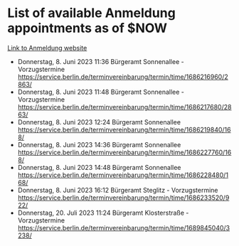 # List of available Anmeldung appointments as of $NOW
[Link to Anmeldung website](https://service.berlin.de/terminvereinbarung/termin/tag.php?termin=1&anliegen[]=120686&dienstleisterlist=122210,122217,327316,122219,327312,122227,327314,122231,327346,122243,327348,122254,122252,329742,122260,329745,122262,329748,122271,327278,122273,327274,122277,327276,330436,122280,327294,122282,327290,122284,327292,122291,327270,122285,327266,122286,327264,122296,327268,150230,329760,122297,327286,122294,327284,122312,329763,122314,329775,122304,327330,122311,327334,122309,327332,317869,122281,327352,122279,329772,122283,122276,327324,122274,327326,122267,329766,122246,327318,122251,327320,122257,327322,122208,327298,122226,327300&herkunft=http%3A%2F%2Fservice.berlin.de%2Fdienstleistung%2F120686%2F)
- Donnerstag, 8. Juni 2023 11:36 Bürgeramt Sonnenallee - Vorzugstermine https://service.berlin.de/terminvereinbarung/termin/time/1686216960/2863/
- Donnerstag, 8. Juni 2023 11:48 Bürgeramt Sonnenallee - Vorzugstermine https://service.berlin.de/terminvereinbarung/termin/time/1686217680/2863/
- Donnerstag, 8. Juni 2023 12:24 Bürgeramt Sonnenallee https://service.berlin.de/terminvereinbarung/termin/time/1686219840/168/
- Donnerstag, 8. Juni 2023 14:36 Bürgeramt Sonnenallee https://service.berlin.de/terminvereinbarung/termin/time/1686227760/168/
- Donnerstag, 8. Juni 2023 14:48 Bürgeramt Sonnenallee https://service.berlin.de/terminvereinbarung/termin/time/1686228480/168/
- Donnerstag, 8. Juni 2023 16:12 Bürgeramt Steglitz - Vorzugstermine https://service.berlin.de/terminvereinbarung/termin/time/1686233520/922/
- Donnerstag, 20. Juli 2023 11:24 Bürgeramt Klosterstraße - Vorzugstermine https://service.berlin.de/terminvereinbarung/termin/time/1689845040/3238/
